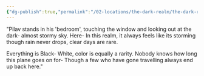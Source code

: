 ```yaml
---
{"dg-publish":true,"permalink":"/02-locations/the-dark-realm/the-dark-realm/"}
---
```


"Pilav stands in his 'bedroom', touching the window and looking out at the dark- almost stormy sky. Here- In this realm, it always feels like its storming though rain never drops, clear days are rare.  

Everything is Black- White, color is equally a rarity. Nobody knows how long this plane goes on for- Though a few who have gone travelling always end up back here."